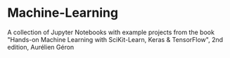 # Machine-Learning
A collection of Jupyter Notebooks with example projects from the book "Hands-on Machine Learning with SciKit-Learn, Keras &amp; TensorFlow", 2nd edition, Aurélien Géron

